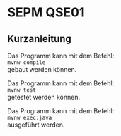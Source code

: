 # SEPM QSE01

## Kurzanleitung

Das Programm kann mit dem Befehl:\
```mvnw compile```\
gebaut werden können.

Das Programm kann mit dem Befehl:\
```mvnw test```\
getestet werden können.

Das Programm kann mit dem Befehl:\
```mvnw exec:java```\
ausgeführt werden.